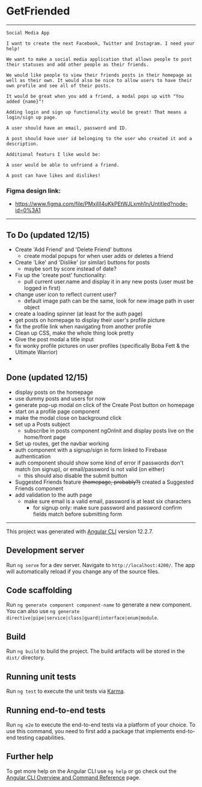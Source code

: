 # GetFriended
---
```
Social Media App

I want to create the next Facebook, Twitter and Instagram. I need your help! 

We want to make a social media application that allows people to post their statuses and add other people as their friends.

We would like people to view their friends posts in their homepage as well as their own. It would also be nice to allow users to have their own profile and see all of their posts.

It would be great when you add a friend, a modal pops up with "You added {name}"!

Adding login and sign up functionality would be great! That means a login/sign up page.

A user should have an email, password and ID.

A post should have user id belonging to the user who created it and a description.

Additional featurs I like would be: 

A user would be able to unfriend a friend.

A post can have likes and dislikes!

```

### Figma design link:
  - https://www.figma.com/file/PMxjIII4uKkPEtWJLxmh1n/Untitled?node-id=0%3A1

---
## To Do (updated 12/15)
- Create 'Add Friend' and 'Delete Friend' buttons
  - create modal popups for when user adds or deletes a friend
- Create 'Like' and 'Dislike' (or similar) buttons for posts
  - maybe sort by score instead of date?
- Fix up the 'create post' functionality:
  - pull current user.name and display it in any new posts (user must be logged in first)
- change user icon to reflect current user?
  - default image path can be the same, look for new image path in user object
- create a loading spinner (at least for the auth page)
- get posts on homepage to display their user's profile picture
- fix the profile link when navigating from another profile
- Clean up CSS, make the whole thing look pretty
- Give the post modal a title input
- fix wonky profile pictures on user profiles (specifically Boba Fett & the Ultimate Warrior)
- 




## Done (updated 12/15)
- display posts on the homepage
 - use dummy posts and users for now
- generate pop-up modal on click of the Create Post button on homepage
- start on a profile page component
- make the modal close on background click
- set up a Posts subject
  - subscribe in posts component ngOnInit and display posts live on the home/front page
- Set up routes, get the navbar working
- auth component with a signup/sign in form linked to Firebase authentication
- auth component should show some kind of error if passwords don't match (on signup), or email/password is not valid (on either)
  - this should also disable the submit button
- Suggested Friends feature ~~(homepage, probably?)~~ created a Suggested Friends component
- add validation to the auth page
  - make sure email is a valid email, password is at least six characters
    - for signup only: make sure password and password confirm fields match before submitting form
---




This project was generated with [Angular CLI](https://github.com/angular/angular-cli) version 12.2.7.

## Development server

Run `ng serve` for a dev server. Navigate to `http://localhost:4200/`. The app will automatically reload if you change any of the source files.

## Code scaffolding

Run `ng generate component component-name` to generate a new component. You can also use `ng generate directive|pipe|service|class|guard|interface|enum|module`.

## Build

Run `ng build` to build the project. The build artifacts will be stored in the `dist/` directory.

## Running unit tests

Run `ng test` to execute the unit tests via [Karma](https://karma-runner.github.io).

## Running end-to-end tests

Run `ng e2e` to execute the end-to-end tests via a platform of your choice. To use this command, you need to first add a package that implements end-to-end testing capabilities.

## Further help

To get more help on the Angular CLI use `ng help` or go check out the [Angular CLI Overview and Command Reference](https://angular.io/cli) page.
